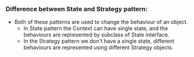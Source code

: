 ### Difference between State and Strategy pattern:
- Both of these patterns are used to change the behaviour of an object.
  - In State pattern the Context can have single state, and the behaviours are represented by subclass of State interface.
  - In the Strategy pattern we don't have a single state, different behaviours are represented using different Strategy objects.